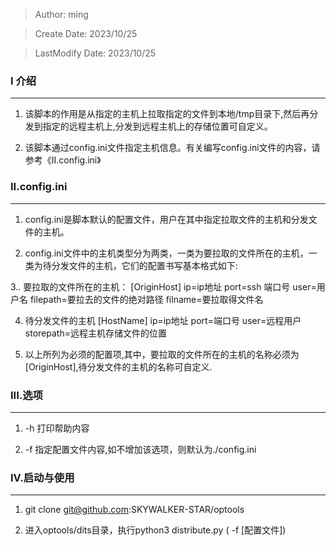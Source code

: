 > Author: ming

> Create Date: 2023/10/25

> LastModify Date: 2023/10/25

### I 介绍
---
1. 该脚本的作用是从指定的主机上拉取指定的文件到本地/tmp目录下,然后再分发到指定的远程主机上,分发到远程主机上的存储位置可自定义。

2. 该脚本通过config.ini文件指定主机信息。有关编写config.ini文件的内容，请参考《II.config.ini》

### II.config.ini
---
1. config.ini是脚本默认的配置文件，用户在其中指定拉取文件的主机和分发文件的主机。

2. config.ini文件中的主机类型分为两类，一类为要拉取的文件所在的主机，一类为待分发文件的主机，它们的配置书写基本格式如下:

3.. 要拉取的文件所在的主机：
[OriginHost]
ip=ip地址
port=ssh 端口号
user=用户名
filepath=要拉去的文件的绝对路径
filname=要拉取得文件名

4. 待分发文件的主机
[HostName]
ip=ip地址
port=端口号
user=远程用户
storepath=远程主机存储文件的位置

5. 以上所列为必须的配置项,其中，要拉取的文件所在的主机的名称必须为[OriginHost],待分发文件的主机的名称可自定义.

### III.选项
---
1. -h 打印帮助内容 

2. -f 指定配置文件内容,如不增加该选项，则默认为./config.ini

### IV.启动与使用
---
1. git clone git@github.com:SKYWALKER-STAR/optools 

2. 进入optools/dits目录，执行python3 distribute.py ( -f [配置文件])
